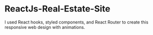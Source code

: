 # ReactJs-Real-Estate-Site
I used React hooks, styled components,  and React Router to create this responsive web design with animations.
